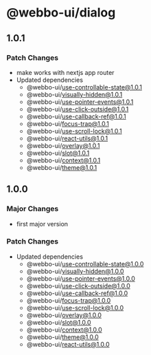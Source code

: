 # @webbo-ui/dialog

## 1.0.1

### Patch Changes

- make works with nextjs app router
- Updated dependencies
  - @webbo-ui/use-controllable-state@1.0.1
  - @webbo-ui/visually-hidden@1.0.1
  - @webbo-ui/use-pointer-events@1.0.1
  - @webbo-ui/use-click-outside@1.0.1
  - @webbo-ui/use-callback-ref@1.0.1
  - @webbo-ui/focus-trap@1.0.1
  - @webbo-ui/use-scroll-lock@1.0.1
  - @webbo-ui/react-utils@1.0.1
  - @webbo-ui/overlay@1.0.1
  - @webbo-ui/slot@1.0.1
  - @webbo-ui/context@1.0.1
  - @webbo-ui/theme@1.0.1

## 1.0.0

### Major Changes

- first major version

### Patch Changes

- Updated dependencies
  - @webbo-ui/use-controllable-state@1.0.0
  - @webbo-ui/visually-hidden@1.0.0
  - @webbo-ui/use-pointer-events@1.0.0
  - @webbo-ui/use-click-outside@1.0.0
  - @webbo-ui/use-callback-ref@1.0.0
  - @webbo-ui/focus-trap@1.0.0
  - @webbo-ui/use-scroll-lock@1.0.0
  - @webbo-ui/overlay@1.0.0
  - @webbo-ui/slot@1.0.0
  - @webbo-ui/context@1.0.0
  - @webbo-ui/theme@1.0.0
  - @webbo-ui/react-utils@1.0.0
